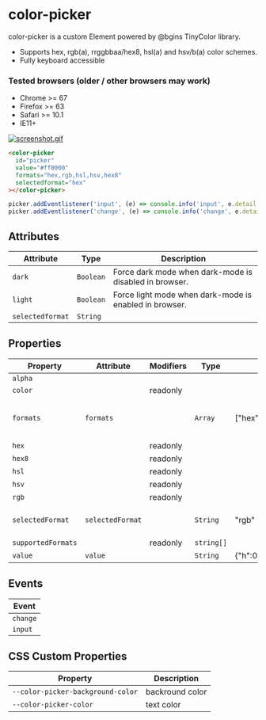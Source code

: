 # color-picker

color-picker is a custom Element powered by @bgins TinyColor library.
- Supports hex, rgb(a), rrggbbaa/hex8, hsl(a) and hsv/b(a) color schemes.
- Fully keyboard accessible

### Tested browsers (older / other browsers may work)
- Chrome >= 67
- Firefox >= 63
- Safari >= 10.1
- IE11+

[![screenshot.gif](https://i.postimg.cc/T29LHm2m/screenshot.gif)](https://postimg.cc/grx2xxZk)

```html
<color-picker
  id="picker"
  value="#ff0000"
  formats="hex,rgb,hsl,hsv,hex8"
  selectedformat="hex"
></color-picker>
```
```javascript
picker.addEventlistener('input', (e) => console.info('input', e.detail.value))
picker.addEventlistener('change', (e) => console.info('change', e.detail.value))
```

## Attributes

| Attribute        | Type      | Description                                      |
|------------------|-----------|--------------------------------------------------|
| `dark`           | `Boolean` | Force dark mode when dark-mode is disabled in browser. |
| `light`          | `Boolean` | Force light mode when dark-mode is enabled in browser. |
| `selectedformat` | `String`  |                                                  |

## Properties

| Property           | Attribute        | Modifiers | Type       | Default                          | Description                   |
|--------------------|------------------|-----------|------------|----------------------------------|-------------------------------|
| `alpha`            |                  |           |            |                                  |                               |
| `color`            |                  | readonly  |            |                                  |                               |
| `formats`          | `formats`        |           | `Array`    | ["hex","hex8","rgb","hsv","hsl"] | list of visible color schemes |
| `hex`              |                  | readonly  |            |                                  |                               |
| `hex8`             |                  | readonly  |            |                                  |                               |
| `hsl`              |                  | readonly  |            |                                  |                               |
| `hsv`              |                  | readonly  |            |                                  |                               |
| `rgb`              |                  | readonly  |            |                                  |                               |
| `selectedFormat`   | `selectedFormat` |           | `String`   | "rgb"                            | selected color scheme         |
| `supportedFormats` |                  | readonly  | `string[]` |                                  |                               |
| `value`            | `value`          |           | `String`   | {"h":0,"s":1,"v":1}              | color value                   |

## Events

| Event    |
|----------|
| `change` |
| `input`  |

## CSS Custom Properties

| Property                          | Description     |
|-----------------------------------|-----------------|
| `--color-picker-background-color` | backround color |
| `--color-picker-color`            | text color      |

